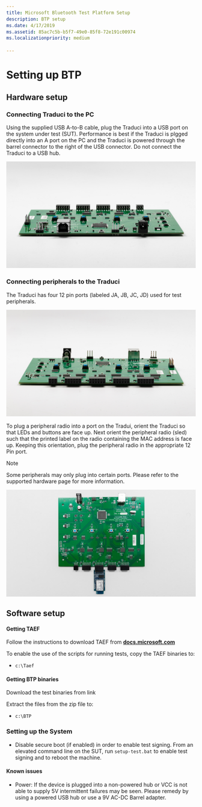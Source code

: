```yaml
---
title: Microsoft Bluetooth Test Platform Setup
description: BTP setup
ms.date: 4/17/2019
ms.assetid: 85ac7c5b-b5f7-49e0-85f8-72e191c00974
ms.localizationpriority: medium

---
```


# Setting up BTP
## Hardware setup 
### Connecting Traduci to the PC 
Using the supplied USB A-to-B cable, plug the Traduci into a USB port on the system under test (SUT). Performance is best if the Traduci is plgged directly into an A port on the PC and the Traduci is powered through the barrel connector to the right of the USB connector.  Do not connect the Traduci to a USB hub.

![Traduci showing USB and power ports](images/Traduci_USBPortSidejpg.jpg)

### Connecting peripherals to the Traduci 
The Traduci has four 12 pin ports (labeled JA, JB, JC, JD) used for test peripherals.

![Traduci showing USB and power ports](images/Traduci_12PinPortSide.jpg)

To plug a peripheral radio into a port on the Tradui, orient the Traduci so that LEDs and buttons are face up. Next orient the peripheral radio (sled) such that the printed label on the radio containing the MAC address is face up. Keeping this orientation, plug the peripheral radio in the appropriate 12 Pin port.

> [!NOTE] 
> Some peripherals may only plug into certain ports.  Please refer to the supported hardware page for more information.

![Traduci with peripheral plugged in](images/Traduci_and_DigilentRN42.jpg)

## Software setup 

#### Getting TAEF ####

Follow the instructions to download TAEF from [**docs.microsoft.com**](https://docs.microsoft.com/en-us/windows-hardware/drivers/taef/getting-started)

To enable the use of the scripts for running tests, copy the TAEF binaries to:

- `c:\Taef`

#### Getting BTP binaries ####

Download the test binaries from link
  
Extract the files from the zip file to:
- `c:\BTP`

### Setting up the System ###

- Disable secure boot (if enabled) in order to enable test signing. From an elevated command line on the SUT, run `setup-test.bat` to enable test signing and to reboot the machine.


#### Known issues ####

- Power: If the device is plugged into a non-powered hub or VCC is not able to supply 5V intermittent failures may be seen. Please remedy by using a powered USB hub or use a 9V AC-DC Barrel adapter.
